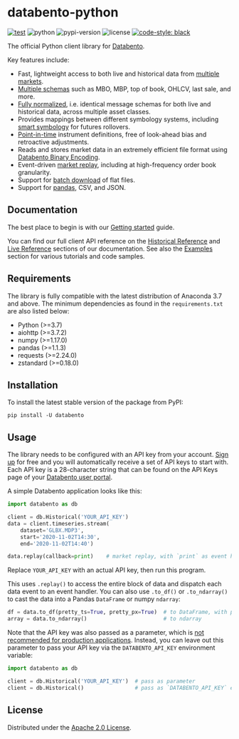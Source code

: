 # databento-python

[![test](https://github.com/databento/databento-python/actions/workflows/test.yml/badge.svg?branch=dev)](https://github.com/databento/databento-python/actions/workflows/test.yml)
![python](https://img.shields.io/badge/python-3.7+-blue.svg)
![pypi-version](https://img.shields.io/pypi/v/databento)
![license](https://img.shields.io/github/license/databento/databento-python?color=blue)
[![code-style: black](https://img.shields.io/badge/code%20style-black-000000.svg)](https://github.com/psf/black)

The official Python client library for [Databento](https://databento.com).

Key features include:
- Fast, lightweight access to both live and historical data from [multiple markets]().
- [Multiple schemas]() such as MBO, MBP, top of book, OHLCV, last sale, and more.
- [Fully normalized](), i.e. identical message schemas for both live and historical data, across multiple asset classes.
- Provides mappings between different symbology systems, including [smart symbology]() for futures rollovers.
- [Point-in-time]() instrument definitions, free of look-ahead bias and retroactive adjustments.
- Reads and stores market data in an extremely efficient file format using [Databento Binary Encoding]().
- Event-driven [market replay](), including at high-frequency order book granularity.
- Support for [batch download]() of flat files.
- Support for [pandas](), CSV, and JSON.

## Documentation
The best place to begin is with our [Getting started](https://docs.databento.com/getting-started?historical=python&live=python) guide.

You can find our full client API reference on the [Historical Reference](https://docs.databento.com/reference-historical?historical=python&live=python) and
[Live Reference](https://docs.databento.com/reference-live?historical=python&live=python) sections of our documentation. See also the
[Examples]() section for various tutorials and code samples.

## Requirements
The library is fully compatible with the latest distribution of Anaconda 3.7 and above.
The minimum dependencies as found in the `requirements.txt` are also listed below:
- Python (>=3.7)
- aiohttp (>=3.7.2)
- numpy (>=1.17.0)
- pandas (>=1.1.3)
- requests (>=2.24.0)
- zstandard (>=0.18.0)

## Installation
To install the latest stable version of the package from PyPI:

    pip install -U databento

## Usage
The library needs to be configured with an API key from your account.
[Sign up](https://databento.com/signup) for free and you will automatically
receive a set of API keys to start with. Each API key is a 28-character
string that can be found on the API Keys page of your [Databento user portal](https://databento.com/platform/keys).

A simple Databento application looks like this:

```python
import databento as db

client = db.Historical('YOUR_API_KEY')
data = client.timeseries.stream(
    dataset='GLBX.MDP3',
    start='2020-11-02T14:30',
    end='2020-11-02T14:40')

data.replay(callback=print)    # market replay, with `print` as event handler
```

Replace `YOUR_API_KEY` with an actual API key, then run this program.

This uses `.replay()` to access the entire block of data
and dispatch each data event to an event handler. You can also use
`.to_df()` or `.to_ndarray()` to cast the data into a Pandas `DataFrame` or numpy `ndarray`:

```python
df = data.to_df(pretty_ts=True, pretty_px=True)  # to DataFrame, with pretty formatting
array = data.to_ndarray()                        # to ndarray
```

Note that the API key was also passed as a parameter, which is
[not recommended for production applications](https://docs0.databento.com/knowledge-base/new-users/securing-your-api-keys?historical=python&live=python).
Instead, you can leave out this parameter to pass your API key via the `DATABENTO_API_KEY` environment variable:

```python
import databento as db

client = db.Historical('YOUR_API_KEY')  # pass as parameter
client = db.Historical()                # pass as `DATABENTO_API_KEY` environment variable
```

## License
Distributed under the [Apache 2.0 License](https://www.apache.org/licenses/LICENSE-2.0.html).
